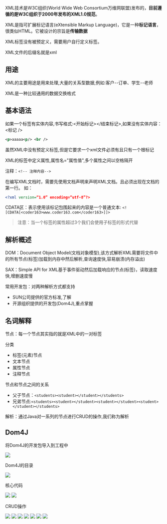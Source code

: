 

XML技术是W3C组织(World Wide Web Consortium万维网联盟)发布的，**目前遵循的是W3C组织于2000年发布的XML1.0规范**。

XML是指可扩展标记语言(eXtensible Markup Language)，它是一种**标记语言**，很类似HTML。它被设计的宗旨是**传输数据**

XML标签没有被预定义，需要用户自行定义标签。

XML文件的后缀名就是xml

## 用途

XML的主要用途是用来处理,大量的关系型数据,例如:客户--订单、学生--老师

XML是一种比较通用的数据交换格式


## 基本语法

如果一个标签有实体内容,书写格式:<开始标记></结束标记>,如果没有实体内容：<标记 />	

```xml
<p>aaaaa<p/> <br />
```

虽然XML中没有预定义标签,但是它要求一个xml文件必须有且只有一个根标记

XML的标签中定义属性,属性名="属性值",多个属性之间以空格隔开

注释：`<!-- 注释内容-->`

在编写XML文档时，需要先使用文档声明来声明XML文档。且必须出现在文档的第一行。	如：

```xml
<?xml version=“1.0” encoding=“utf-8”?>
```

CDATA区：表示使用该标记包围起来的内容是一个普通文本:
`<![CDATA[<coder163>www.coder163.com</coder163>]]>`


> 注意：当一个标签的属性超过3个我们会使用子标签的形式代替


## 解析概述



DOM：Document Object Model(文档对象模型),该方式解析XML需要将文件中的所有节点(标签)加载到内存中然后解析,查询速度快,容易崩溃(内存溢出)

SAX：Simple API for XML基于事件驱动然后加载响应的节点(标签)，读取速度快,增删速度慢

常用开发包：对两种解析方式都支持

- SUN公司提供的官方标准,了解
- 开源组织提供的开发包(Dom4J),重点掌握

## 名词解释

节点：每一个节点其实指的就是XML中的一对标签

分类

- 标签(元素)节点
- 文本节点
- 属性节点
- 注释节点

节点和节点之间的关系

- 父子节点：`<students><student></student></students>`
- 兄弟节点:`<students><student></student><student></student><student></student></students>`

解析：通过Java对一系列的节点进行CRUD的操作,我们称为解析


## Dom4J

将Dom4J的开发包导入到工程中

![](_v_images/20190310181621612_5110.png)

Dom4J的目录

![](_v_images/20190310181637855_14990.png)


核心代码


![](_v_images/20190310181655425_3337.png)
![](_v_images/20190310181709170_10493.png)


CRUD操作


![](_v_images/20190310181730878_10340.png)
![](_v_images/20190310181745108_18456.png)
![](_v_images/20190310181757958_2095.png)
![](_v_images/20190310181811010_16256.png)
![](_v_images/20190310181828931_29501.png)
![](_v_images/20190310181843116_18854.png)
![](_v_images/20190310181949989_6400.png)

 